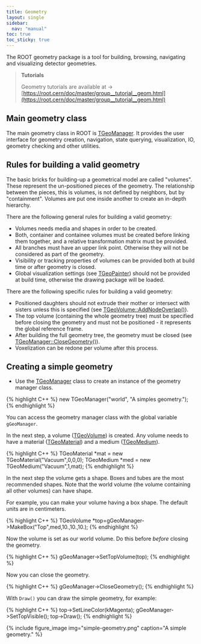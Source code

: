 ```yaml
---
title: Geometry
layout: single
sidebar:
  nav: "manual"
toc: true
toc_sticky: true
---
```


The ROOT geometry package is a tool for building, browsing, navigating and visualizing detector geometries.


> **Tutorials**
>
> Geometry tutorials are available at → [https://root.cern/doc/master/group__tutorial__geom.html](https://root.cern/doc/master/group__tutorial__geom.html)

## Main geometry class

The main geometry class in ROOT is [TGeoManager](https://root.cern/doc/master/group__Geometry__classes.html). It provides the user interface for geometry creation, navigation, state querying, visualization, IO, geometry checking and other utilities.


## Rules for building a valid geometry

The basic bricks for building-up a geometrical model are called "volumes". These represent the un-positioned pieces of the geometry. The relationship between the pieces, this is volumes, is not defined by neighbors, but by "containment". Volumes are put one inside another to create an in-depth hierarchy.

There are the following general rules for building a valid geometry: 
- Volumes needs media and shapes in order to be created.
- Both, container and containee volumes must be created before linking them together, and a relative transformation matrix must be provided.
- All branches must have an upper link point. Otherwise they will not be considered as part of the geometry.
- Visibility or tracking properties of volumes can be provided both at build time or after geometry is closed. 
- Global visualization settings (see [TGeoPainter](https://root.cern/doc/master/classTGeoPainter.html)) should not be provided at build time, otherwise the drawing package will be loaded. 

There are the following specific rules for building a valid geometry:
- Positioned daughters should not extrude their mother or intersect with sisters unless this is specified (see [TGeoVolume::AddNodeOverlap()](https://root.cern/doc/master/classTGeoVolume.html#ab60894a89de3c3722d5906d55d964f44)).
- The top volume (containing the whole geometry tree) must be specified before closing the geometry and must not be positioned - it represents the global reference frame.
- After building the full geometry tree, the geometry must be closed (see [TGeoManager::CloseGeometry()](https://root.cern/doc/master/classTGeoManager.html#a7ea0792e9918521f8c5bd95546c3b708)).
- Voxelization can be redone per volume after this process.

## Creating a simple geometry

- Use the [TGeoManager](https://root.cern/doc/master/group__Geometry__classes.html) class to create an instance of the geometry manager class.

{% highlight C++ %}
   new TGeoManager("world", "A simples geometry.");
{% endhighlight %}

You can access the geometry manager class with the global variable `gGeoManager`.

In the next step, a volume ([TGeoVolume](https://root.cern/doc/master/classTGeoVolume.html)) is created. Any volume needs to have a material ([TGeoMaterial](https://root.cern/doc/master/classTGeoMaterial.html)) and a medium ([TGeoMedium](https://root.cern/doc/master/classTGeoMedium.html)).

{% highlight C++ %}
   TGeoMaterial *mat = new TGeoMaterial("Vacuum",0,0,0);
   TGeoMedium *med = new TGeoMedium("Vacuum",1,mat);
{% endhighlight %}

In the next step the volume gets a shape. Boxes and tubes are the most recommended shapes. Note that the world volume (the volume containing all other volumes) can have shape.

For example, you can make your volume having a box shape. The default units are in centimeters.

{% highlight C++ %}
   TGeoVolume *top=gGeoManager->MakeBox("Top",med,10.,10.,10.);
{% endhighlight %}

Now the volume is set as our world volume. Do this before *before* closing the geometry.

{% highlight C++ %}
   gGeoManager->SetTopVolume(top);
{% endhighlight %}

Now you can close the geometry.

{% highlight C++ %}
   gGeoManager->CloseGeometry();
{% endhighlight %}

With `Draw()` you can draw the simple geometry, for example:

{% highlight C++ %}
   top->SetLineColor(kMagenta);
   gGeoManager->SetTopVisible();
   top->Draw();
{% endhighlight %}

{% include figure_image
   img="simple-geometry.png"
   caption="A simple geometry."
%}

